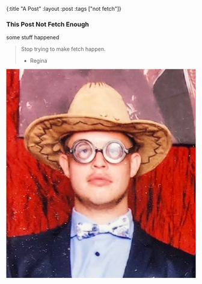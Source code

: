 {:title "A Post"
 :layout :post
 :tags  ["not fetch"]}

### This Post Not Fetch Enough

some stuff happened

> Stop trying to make fetch happen.
>- Regina

![Image 1](/img/adam.png)